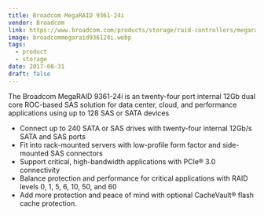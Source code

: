 ```yaml
---
title: Broadcom MegaRAID 9361-24i
vendor: Broadcom
link: https://www.broadcom.com/products/storage/raid-controllers/megaraid-sas-9361-24i
image: broadcommegaraid936124i.webp
tags:
  - product
  - storage
date: 2017-08-31
draft: false
---
```


The Broadcom MegaRAID 9361-24i is an twenty-four port internal 12Gb dual core ROC-based SAS solution for data center, cloud, and
performance applications using up to 128 SAS or SATA devices

- Connect up to 240 SATA or SAS drives with twenty-four internal 12Gb/s SATA and SAS ports
- Fit into rack-mounted servers with low-profile form factor and side-mounted SAS connectors
- Support critical, high-bandwidth applications with PCIe® 3.0 connectivity
- Balance protection and performance for critical applications with RAID levels 0, 1, 5, 6, 10, 50, and 60
- Add more protection and peace of mind with optional CacheVault® flash cache protection.
